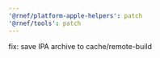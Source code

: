 ```yaml
---
'@rnef/platform-apple-helpers': patch
'@rnef/tools': patch
---
```


fix: save IPA archive to cache/remote-build
